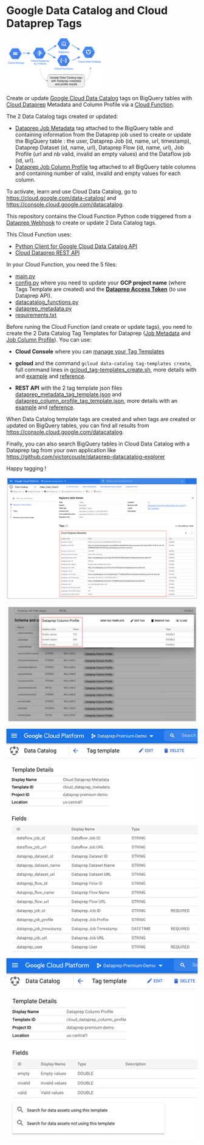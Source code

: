 # Google Data Catalog and Cloud Dataprep Tags

<img src="https://github.com/victorcouste/google-data-catalog-dataprep/blob/main/images/dataprep_datacatalog.png" width="50%" height="50%">

Create or update [Google Cloud Data Catalog](https://cloud.google.com/data-catalog/) tags on BigQuery tables with [Cloud Dataprep](https://cloud.google.com/dataprep) Metadata and Column Profile via a [Cloud Function](https://cloud.google.com/functions).

The 2 Data Catalog tags created or updated:
- [Dataprep Job Metadata](https://github.com/victorcouste/google-data-catalog-dataprep/blob/main/tag_templates/dataprep_metadata_tag_template.txt) tag attached to the BigQuery table and containing information from the Dataprep job used to create or update the BigQuery table : the user, Dataprep Job (id, name, url, timestamp), Dataprep Dataset (id, name, url), Dataprep Flow (id, name, url), Job Profile (url and nb valid, invalid an empty values) and the Dataflow job (id, url).
- [Dataprep Job Column Profile](https://github.com/victorcouste/google-data-catalog-dataprep/blob/main/tag_templates/dataprep_column_profile_tag_template.txt) tag attached to all BigQuery table columns and containing number of valid, invalid and empty values for each column.

To activate, learn and use Cloud Data Catalog, go to https://cloud.google.com/data-catalog/ and https://console.cloud.google.com/datacatalog.

This repository contains the Cloud Function Python code triggered from a [Dataprep Webhook](https://docs.trifacta.com/display/DP/Create+Flow+Webhook+Task) to create or update 2 Data Catalog tags.

This Cloud Function uses:
- [Python Client for Google Cloud Data Catalog API](https://googleapis.dev/python/datacatalog/latest/index.html#)
- [Cloud Dataprep REST API](https://api.trifacta.com/dataprep-premium/index.html)

In your Cloud Function, you need the 5 files:
- [main.py](https://github.com/victorcouste/google-data-catalog-dataprep/blob/main/main.py)
- [config.py](https://github.com/victorcouste/google-data-catalog-dataprep/blob/main/config.py) where you need to update your **GCP project name** (where Tags Template are created) and the **[Dataprep Access Token](https://docs.trifacta.com/display/DP/Access+Tokens+Page)** (to use Dataprep API).
- [datacatalog_functions.py](https://github.com/victorcouste/google-data-catalog-dataprep/blob/main/datacatalog_functions.py)
- [dataprep_metadata.py](https://github.com/victorcouste/google-data-catalog-dataprep/blob/main/dataprep_metadata.py)
- [requirements.txt](https://github.com/victorcouste/google-data-catalog-dataprep/blob/main/requirements.txt)


Before runing the Cloud Function (and create or update tags), you need to create the 2 Data Catalog Tag Templates for Dataprep ([Job Metadata](https://github.com/victorcouste/google-data-catalog-dataprep/blob/main/tag_templates/dataprep_metadata_tag_template.txt) and [Job Column Profile](https://github.com/victorcouste/google-data-catalog-dataprep/blob/main/tag_templates/dataprep_column_profile_tag_template.txt)).
You can use:

- **Cloud Console** where you can [manage your Tag Templates](https://console.cloud.google.com/datacatalog?q=type%3DTAG_TEMPLATE)

- **gcloud** and the command `gcloud data-catalog tag-templates create`, full command lines in [gcloud_tag-templates_create.sh](https://github.com/victorcouste/google-data-catalog-dataprep/blob/main/tag_templates/gcloud_tag-templates_create.sh), more details with and [example](https://cloud.google.com/data-catalog/docs/quickstart-tagging#data-catalog-quickstart-gcloud) and [reference](https://cloud.google.com/sdk/gcloud/reference/data-catalog/tag-templates/create).

- **REST API** with the 2 tag template json files [dataprep_metadata_tag_template.json](https://github.com/victorcouste/google-data-catalog-dataprep/blob/main/tag_templates/dataprep_metadata_tag_template.json) and [dataprep_column_profile_tag_template.json](https://github.com/victorcouste/google-data-catalog-dataprep/blob/main/tag_templates/dataprep_column_profile_tag_template.json), more details with an [example](https://cloud.google.com/data-catalog/docs/quickstart-tagging#data-catalog-quickstart-drest) and [reference](https://cloud.google.com/data-catalog/docs/reference/rest/v1/projects.locations.tagTemplates/create).


When Data Catalog template tags are created and when tags are created or updated on BigQuery tables, you can find all results from https://console.cloud.google.com/datacatalog.


Finally, you can also search BigQuery tables in Cloud Data Catalog with a Dataprep tag from your own application like https://github.com/victorcouste/dataprep-datacatalog-explorer


Happy tagging !


![image](images/DataCatalog_Dataprep_metadata_tag.png)

![image](images/DataCatalog_Dataprep_column_profile_tag.png)

![image](images/DataCatalog_Dataprep_metadata_tag_template.png)

![image](images/DataCatalog_Dataprep_column_profile_tag_template.png)
